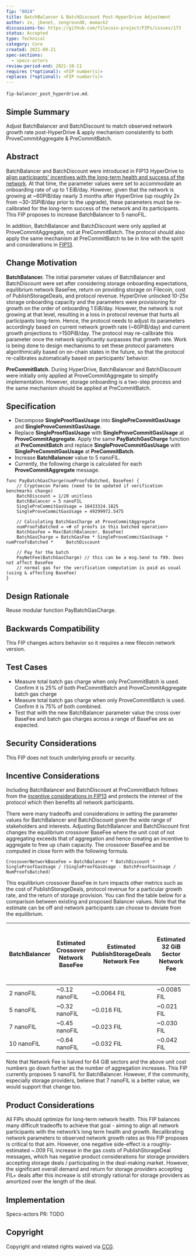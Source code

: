 ```yaml
---
fip: "0024"
title: BatchBalancer & BatchDiscount Post-HyperDrive Adjustment
author: zx, jbenet, zenground0, momack2
discussions-to: https://github.com/filecoin-project/FIPs/issues/173
status: Accepted
type: Technical
category: Core
created: 2021-09-21
spec-sections: 
  - specs-actors
review-period-end: 2021-10-11
requires (*optional): <FIP number(s)>
replaces (*optional): <FIP number(s)>
---
```


 `fip-balancer_post_hyperdrive.md`.

## Simple Summary
Adjust BatchBalancer and BatchDiscount to match observed network growth rate post-HyperDrive & apply mechanism consistently to both ProveCommitAggregate & PreCommitBatch.

## Abstract
BatchBalancer and BatchDiscount were introduced in FIP13 HyperDrive to [align participants' incentives with the long-term health and success of the network](https://github.com/filecoin-project/FIPs/blob/master/FIPS/fip-0013.md#incentive-considerations). At that time, the parameter values were set to accommodate an onboarding rate of up to 1 EiB/day. However, given that the network is growing at ~60PiB/day nearly 3 months after HyperDrive (up roughly 2x from ~30-35PiB/day prior to the upgrade), these parameters must be re-calibrated for the long-term success of the network and its participants. This FIP proposes to increase BatchBalancer to 5 nanoFIL. 

In addition, BatchBalancer and BatchDiscount were only applied at ProveCommitAggregate, not at PreCommitBatch. The protocol should also apply the same mechanism at PreCommitBatch to be in line with the spirit and considerations in [FIP13](https://github.com/filecoin-project/FIPs/blob/master/FIPS/fip-0013.md).

## Change Motivation

**BatchBalancer.** The initial parameter values of BatchBalancer and BatchDiscount were set after considering storage onboarding expectations, equilibrium network BaseFee, return on providing storage on Filecoin, cost of PublishStorageDeals, and protocol revenue. HyperDrive unlocked 10-25x storage onboarding capacity and the parameters were provisioning for growth on the order of onboarding 1 EiB/day. However, the network is not growing at that level, resulting in a loss in protocol revenue that hurts all participants long-term. Hence, the protocol needs to adjust its parameters accordingly based on current network growth rate (~60PiB/day) and current growth projections to >150PiB/day. The protocol may re-calibrate this parameter once the network significantly surpasses that growth rate. Work is being done to design mechanisms to set these protocol parameters algorithmically based on on-chain states in the future, so that the protocol re-calibrates automatically based on participants’ behavior.

**PreCommitBatch.** During HyperDrive, BatchBalancer and BatchDiscount were initially only applied at ProveCommitAggregate to simplify implementation. However, storage onboarding is a two-step process and the same mechanism should be applied at PreCommitBatch.

## Specification
- Decompose **SingleProofGasUsage** into **SinglePreCommitGasUsage** and **SingleProveCommitGasUsage**.
- Replace **SingleProofGasUsage** with **SingleProveCommitGasUsage** at **ProveCommitAggregate**. Apply the same **PayBatchGasCharge** function at **PreCommitBatch** and replace **SingleProveCommitGasUsage** with **SinglePreCommitGasUsage** at **PreCommitBatch**. 
- Increase **BatchBalancer** value to 5 nanoFIL.
- Currently, the following charge is calculated for each **ProveCommitAggregate** message.

```
func PayBatchGasCharge(numProofsBatched, BaseFee) {
    // Cryptoecon Params (need to be updated if verification benchmarks change)
    BatchDiscount = 1/20 unitless
    BatchBalancer = 5 nanoFIL
    SinglePreCommitGasUsage = 16433324.1825
    SingleProveCommitGasUsage = 49299972.5475

    // Calculating BatchGasCharge at ProveCommitAggregate
    numProofsBatched = <# of proofs in this batched operation>
    BatchGasFee = Max(BatchBalancer, BaseFee)
    BatchGasCharge = BatchGasFee * SingleProveCommitGasUsage *  numProofsBatched *     BatchDiscount

    // Pay for the batch
    PayNetFee(BatchGasCharge) // this can be a msg.Send to f99. Does not affect BaseFee
    // normal gas for the verification computation is paid as usual (using & affecting BaseFee)
}
```

## Design Rationale
Reuse modular function PayBatchGasCharge.

## Backwards Compatibility
This FIP changes actors behavior so it requires a new filecoin network version.

## Test Cases

- Measure total batch gas charge when only PreCommitBatch is used. Confirm it is 25% of both PreCommitBatch and ProveCommitAggregate batch gas charge
- Measure total batch gas charge when only ProveCommitBatch is used. Confirm it is 75% of both combined.
- Test that with the new BatchBalancer parameter value the cross over BaseFee and batch gas charges across a range of BaseFee are as expected.

## Security Considerations
This FIP does not touch underlying proofs or security.

## Incentive Considerations

Including BatchBalancer and BatchDiscount at PreCommitBatch follows from the [incentive considerations in FIP13](https://github.com/filecoin-project/FIPs/blob/master/_fips/fip-0013.md#incentive-considerations) and protects the interest of the protocol which then benefits all network participants.

There were many tradeoffs and considerations in setting the parameter values for BatchBalancer and BatchDiscount given the wide range of stakeholders and interests. Adjusting BatchBalancer and BatchDiscount first changes the equilibrium crossover BaseFee where the unit cost of not aggregating exceeds that of aggregation and hence creating an incentive to aggregate to free up chain capacity. The crossover BaseFee and be computed in close form with the following formula.

```
CrossoverNetworkBaseFee = BatchBalancer * BatchDiscount * SingleProofGasUsage / (SingleProofGasUsage - BatchProofGasUsage / NumProofsBatched)
```

This equilibrium crossover BaseFee in turn impacts other metrics such as the cost of PublishStorageDeals, protocol revenue for a particular growth rate, and the return of storage provision. You can find the table below for a comparison between existing and proposed Balancer values. Note that the estimate can be off and network participants can choose to deviate from the equilibrium.

| BatchBalancer | Estimated Crossover Network BaseFee | Estimated PublishStorageDeals Network Fee | Estimated 32 GiB Sector Network Fee | Estimated 32 GiB Sector Annual Return | Estimated Daily Protocol Revenue at Current Growth Rate |
| ----------- | ----------- | ----------- | ----------- | ----------- | ----------- |
| 2 nanoFIL   | ~0.12 nanoFIL       | ~0.0064 FIL       | ~0.0085 FIL       | ~0.165 FIL       | ~13k FIL       |
| 5 nanoFIL   | ~0.32 nanoFIL        | ~0.016 FIL       | ~0.021 FIL       | ~0.165 FIL         | ~34k FIL       |
| 7 nanoFIL   | ~0.45 nanoFIL        | ~0.023 FIL       | ~0.030 FIL       | ~0.165 FIL       | ~47k FIL       |
| 10 nanoFIL   | ~0.64 nanoFIL        | ~0.032 FIL       | ~0.042 FIL       | ~0.165 FIL       | ~68k FIL       |

Note that Network Fee is halved for 64 GiB sectors and the above unit cost numbers go down further as the number of aggregation increases. This FIP currently proposes 5 nanoFIL for BatchBalancer. However, if the community, especially storage providers, believe that 7 nanoFIL is a better value, we would support that change too.

## Product Considerations
All FIPs should optimize for long-term network health. This FIP balances many difficult tradeoffs to achieve that goal - aiming to align all network participants with the network’s long term health and growth. Recalibrating network parameters to observed network growth rates as this FIP proposes is critical to that aim. However, one negative side-effect is a roughly-estimated ~.009 FIL increase in the gas costs of PublishStorageDeal messages, which has negative product considerations for storage providers accepting storage deals / participating in the deal-making market. However, the significant overall demand and return for storage providers accepting FIL+ deals after this increase is still strongly rational for storage providers as amortized over the length of the deal.

## Implementation
Specs-actors PR: TODO

## Copyright
Copyright and related rights waived via [CC0](https://creativecommons.org/publicdomain/zero/1.0/).

